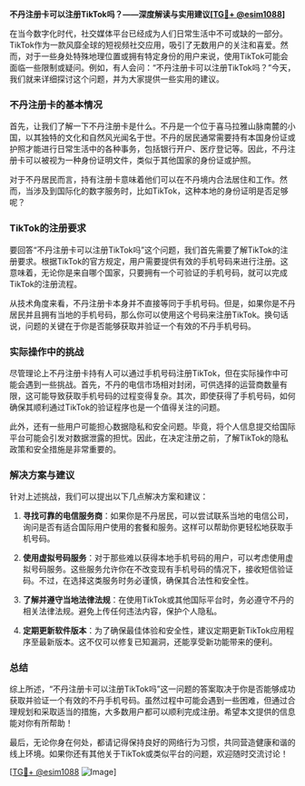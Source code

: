 **不丹注册卡可以注册TikTok吗？——深度解读与实用建议[[TG💪+ @esim1088](https://t.me/s/esim1088)]**

在当今数字化时代，社交媒体平台已经成为人们日常生活中不可或缺的一部分。TikTok作为一款风靡全球的短视频社交应用，吸引了无数用户的关注和喜爱。然而，对于一些身处特殊地理位置或拥有特定身份的用户来说，使用TikTok可能会面临一些限制或疑问。例如，有人会问：“不丹注册卡可以注册TikTok吗？”今天，我们就来详细探讨这个问题，并为大家提供一些实用的建议。

### 不丹注册卡的基本情况

首先，让我们了解一下不丹注册卡是什么。不丹是一个位于喜马拉雅山脉南麓的小国，以其独特的文化和自然风光闻名于世。不丹的居民通常需要持有本国身份证或护照才能进行日常生活中的各种事务，包括银行开户、医疗登记等。因此，不丹注册卡可以被视为一种身份证明文件，类似于其他国家的身份证或护照。

对于不丹居民而言，持有注册卡意味着他们可以在不丹境内合法居住和工作。然而，当涉及到国际化的数字服务时，比如TikTok，这种本地的身份证明是否足够呢？

### TikTok的注册要求

要回答“不丹注册卡可以注册TikTok吗”这个问题，我们首先需要了解TikTok的注册要求。根据TikTok的官方规定，用户需要提供有效的手机号码来进行注册。这意味着，无论你是来自哪个国家，只要拥有一个可验证的手机号码，就可以完成TikTok的注册流程。

从技术角度来看，不丹注册卡本身并不直接等同于手机号码。但是，如果你是不丹居民并且拥有当地的手机号码，那么你可以使用这个号码来注册TikTok。换句话说，问题的关键在于你是否能够获取并验证一个有效的不丹手机号码。

### 实际操作中的挑战

尽管理论上不丹注册卡持有人可以通过手机号码注册TikTok，但在实际操作中可能会遇到一些挑战。首先，不丹的电信市场相对封闭，可供选择的运营商数量有限，这可能导致获取手机号码的过程变得复杂。其次，即使获得了手机号码，如何确保其顺利通过TikTok的验证程序也是一个值得关注的问题。

此外，还有一些用户可能担心数据隐私和安全问题。毕竟，将个人信息提交给国际平台可能会引发对数据泄露的担忧。因此，在决定注册之前，了解TikTok的隐私政策和安全措施是非常重要的。

### 解决方案与建议

针对上述挑战，我们可以提出以下几点解决方案和建议：

1. **寻找可靠的电信服务商**：如果你是不丹居民，可以尝试联系当地的电信公司，询问是否有适合国际用户使用的套餐和服务。这样可以帮助你更轻松地获取手机号码。

2. **使用虚拟号码服务**：对于那些难以获得本地手机号码的用户，可以考虑使用虚拟号码服务。这些服务允许你在不改变现有手机号码的情况下，接收短信验证码。不过，在选择这类服务时务必谨慎，确保其合法性和安全性。

3. **了解并遵守当地法律法规**：在使用TikTok或其他国际平台时，务必遵守不丹的相关法律法规。避免上传任何违法内容，保护个人隐私。

4. **定期更新软件版本**：为了确保最佳体验和安全性，建议定期更新TikTok应用程序至最新版本。这不仅可以修复已知漏洞，还能享受新功能带来的便利。

### 总结

综上所述，“不丹注册卡可以注册TikTok吗”这一问题的答案取决于你是否能够成功获取并验证一个有效的不丹手机号码。虽然过程中可能会遇到一些困难，但通过合理规划和采取适当的措施，大多数用户都可以顺利完成注册。希望本文提供的信息能对你有所帮助！

最后，无论你身在何处，都请记得保持良好的网络行为习惯，共同营造健康和谐的线上环境。如果你还有其他关于TikTok或类似平台的问题，欢迎随时交流讨论！

[[TG💪+ @esim1088](https://t.me/s/esim1088) ![Image](https://i.postimg.cc/4NQfJmqS/Snipaste-2025-05-13-00-14-12.png)]